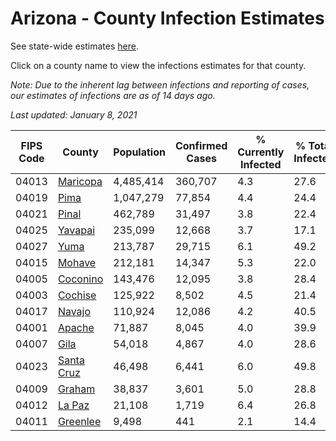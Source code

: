 # Arizona - County Infection Estimates

See state-wide estimates [here](/infections/us-az).

Click on a county name to view the infections estimates for that county.

*Note: Due to the inherent lag between infections and reporting of cases, our estimates of infections are as of 14 days ago.*

*Last updated: January 8, 2021*

|   FIPS Code |                   County |   Population |   Confirmed Cases |   % Currently Infected |   % Total Infected |
|-------------|--------------------------|--------------|-------------------|------------------------|--------------------|
|       04013 |     [Maricopa](maricopa) |    4,485,414 |           360,707 |                    4.3 |               27.6 |
|       04019 |             [Pima](pima) |    1,047,279 |            77,854 |                    4.4 |               24.4 |
|       04021 |           [Pinal](pinal) |      462,789 |            31,497 |                    3.8 |               22.4 |
|       04025 |       [Yavapai](yavapai) |      235,099 |            12,668 |                    3.7 |               17.1 |
|       04027 |             [Yuma](yuma) |      213,787 |            29,715 |                    6.1 |               49.2 |
|       04015 |         [Mohave](mohave) |      212,181 |            14,347 |                    5.3 |               22.0 |
|       04005 |     [Coconino](coconino) |      143,476 |            12,095 |                    3.8 |               28.4 |
|       04003 |       [Cochise](cochise) |      125,922 |             8,502 |                    4.5 |               21.4 |
|       04017 |         [Navajo](navajo) |      110,924 |            12,086 |                    4.2 |               40.5 |
|       04001 |         [Apache](apache) |       71,887 |             8,045 |                    4.0 |               39.9 |
|       04007 |             [Gila](gila) |       54,018 |             4,867 |                    4.0 |               28.6 |
|       04023 | [Santa Cruz](santa-cruz) |       46,498 |             6,441 |                    6.0 |               49.8 |
|       04009 |         [Graham](graham) |       38,837 |             3,601 |                    5.0 |               28.8 |
|       04012 |         [La Paz](la-paz) |       21,108 |             1,719 |                    6.4 |               26.8 |
|       04011 |     [Greenlee](greenlee) |        9,498 |               441 |                    2.1 |               14.4 |